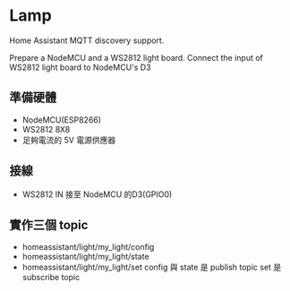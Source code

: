 # Lamp

Home Assistant MQTT discovery support.

Prepare a NodeMCU and a WS2812 light board.
Connect the input of WS2812 light board to NodeMCU's D3

## 準備硬體
- NodeMCU(ESP8266)
- WS2812 8X8
- 足夠電流的 5V 電源供應器

## 接線
- WS2812 IN 接至 NodeMCU 的D3(GPIO0)

## 實作三個 topic
- homeassistant/light/my_light/config
- homeassistant/light/my_light/state
- homeassistant/light/my_light/set
config 與 state 是 publish topic
set 是 subscribe topic
